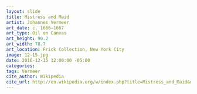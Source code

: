 ```yaml
---
layout: slide
title: Mistress and Maid
artist: Johannes Vermeer
art_date: c. 1666–1667
art_type: Oil on Canvas
art_height: 90.2
art_width: 78.7
art_location: Frick Collection, New York City
image: 12-15.jpg
date: 2016-12-15 12:00:00 -05:00
categories:
tags: Vermeer
cite_author: Wikipedia
cite_url: http://en.wikipedia.org/w/index.php?title=Mistress_and_Maid&oldid=574010281
---
```

